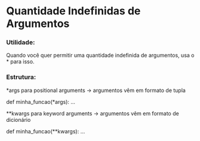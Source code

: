 # Quantidade Indefinidas de Argumentos

### Utilidade:

Quando você quer permitir uma quantidade indefinida de argumentos, usa o * para isso.

### Estrutura:

*args para positional arguments -> argumentos vêm em formato de tupla

def minha_funcao(*args):
    ...


**kwargs para keyword arguments -> argumentos vêm em formato de dicionário

def minha_funcao(**kwargs):
    ...